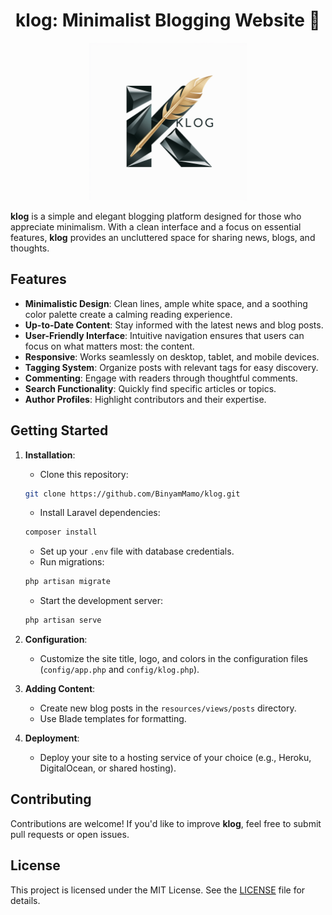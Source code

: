 <h1 align="center">
klog: Minimalist Blogging Website 💬
</h1>

<p align="center">
<img src="public/assets/images/logo.png" alt="Klog Logo" width="50%">
</p>

**klog** is a simple and elegant blogging platform designed for those who appreciate minimalism. With a clean interface and a focus on essential features, **klog** provides an uncluttered space for sharing news, blogs, and thoughts.

## Features

- **Minimalistic Design**: Clean lines, ample white space, and a soothing color palette create a calming reading experience.
- **Up-to-Date Content**: Stay informed with the latest news and blog posts.
- **User-Friendly Interface**: Intuitive navigation ensures that users can focus on what matters most: the content.
- **Responsive**: Works seamlessly on desktop, tablet, and mobile devices.
- **Tagging System**: Organize posts with relevant tags for easy discovery.
- **Commenting**: Engage with readers through thoughtful comments.
- **Search Functionality**: Quickly find specific articles or topics.
- **Author Profiles**: Highlight contributors and their expertise.

## Getting Started

1. **Installation**:
   - Clone this repository: 
   ```bash 
   git clone https://github.com/BinyamMamo/klog.git
   ```
   - Install Laravel dependencies: 
   ```bash
   composer install
   ```
   - Set up your `.env` file with database credentials.
   - Run migrations: 
    ```bash
    php artisan migrate
    ```
   - Start the development server: 
   ```bash
   php artisan serve
   ```

2. **Configuration**:
   - Customize the site title, logo, and colors in the configuration files (`config/app.php` and `config/klog.php`).

3. **Adding Content**:
   - Create new blog posts in the `resources/views/posts` directory.
   - Use Blade templates for formatting.

4. **Deployment**:
   - Deploy your site to a hosting service of your choice (e.g., Heroku, DigitalOcean, or shared hosting).

## Contributing

Contributions are welcome! If you'd like to improve **klog**, feel free to submit pull requests or open issues.

## License

This project is licensed under the MIT License. See the [LICENSE](LICENSE) file for details.
